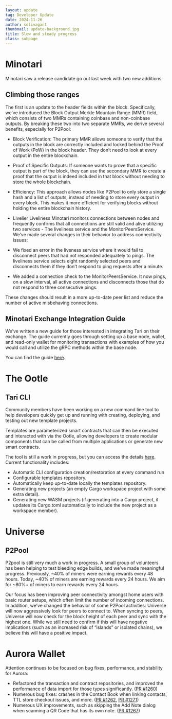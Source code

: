 ```yaml
---
layout: update
tag: Developer Update
date: 2024-11-26
author: solivagant
thumbnail: update-background.jpg
title: Slow and steady progress
class: subpage
---
```


# Minotari
Minotari saw a release candidate go out last week with two new additions.

## Climbing those ranges
The first is an update to the header fields within the block. Specifically, we’ve introduced the Block Output Merkle Mountain Range (MMR) field, which consists of two MMRs containing coinbase and non-coinbase outputs. By breaking these two into two separate MMRs, we derive several benefits, especially for P2Pool:

* Block Verification: The primary MMR allows someone to verify that the outputs in the block are correctly included and locked behind the Proof of Work (PoW) in the block header. They don’t need to look at every output in the entire blockchain.
* Proof of Specific Outputs: If someone wants to prove that a specific output is part of the block, they can use the secondary MMR to create a proof that the output is indeed included in that block without needing to store the whole blockchain.
* Efficiency: This approach allows nodes like P2Pool to only store a single hash and a list of outputs, instead of needing to store every output in every block. This makes it more efficient for verifying blocks without holding the entire blockchain history.

* Livelier Liveliness 
Minotari monitors connections between nodes and frequently confirms that all connections are still valid and alive utilizing two services - The liveliness service and the MonitorPeersService. We’ve made several changes in their behavior to address connectivity issues:

* We fixed an error in the liveness service where it would fail to disconnect peers that had not responded adequately to pings. The liveliness service selects eight randomly selected peers and disconnects them if they don’t respond to ping requests after a minute.
* We added a connection check to the MonitorPeersService. It now pings, on a slow interval, all active connections and disconnects those that do not respond to three consecutive pings.

These changes should result in a more up-to-date peer list and reduce the number of active misbehaving connections.

## Minotari Exchange Integration Guide
We’ve written a new guide for those interested in integrating Tari on their exchange. The guide currently goes through setting up a base node, wallet, and read-only wallet for monitoring transactions with examples of how you would call and utilize the gRPC methods within the base node.

You can find the guide [here](https://tari.com/lessons/09_adding_tari_to_your_exchange).

# The Ootle
## Tari CLI
Community members have been working on a new command line tool to help developers quickly get up and running with creating, deploying, and testing out new template projects.

Templates are parameterized smart contracts that can then be executed and interacted with via the Ootle, allowing developers to create modular components that can be called from multiple applications or generate new smart contracts.

The tool is still a work in progress, but you can access the details [here](https://github.com/tari-project/tari-dan/pull/1203). Current functionality includes:
* Automatic CLI configuration creation/restoration at every command run
* Configurable templates repository.
* Automatically keep up-to-date locally the templates repository.
* Generating new projects (an empty Cargo workspace project with some extra detail).
* Generating new WASM projects (if generating into a Cargo project, it updates its Cargo.toml automatically to include the new project as a workspace member).

# Universe
## P2Pool
P2pool is still very much a work in progress. A small group of volunteers has been helping to test bleeding edge builds, and we’ve made meaningful progress. Previously, ~40% of miners were earning rewards every 48 hours. Today, ~40% of miners are earning rewards every 24 hours. We aim for ~80%+ of miners to earn rewards every 24 hours.

Our focus has been improving peer connectivity amongst home users with basic router setups, which often limit the number of incoming connections. In addition, we’ve changed the behavior of some P2Pool activities:
Universe will now aggressively look for peers to connect to.
When syncing to peers, Universe will now check for the block height of each peer and sync with the highest one. While we still need to confirm if this will have negative implications (such as an increased risk of “islands” or isolated chains), we believe this will have a positive impact.

# Aurora Wallet
Attention continues to be focused on bug fixes, performance, and stability for Aurora:
* Refactored the transaction and contract repositories, and improved the performance of data import for those types significantly. ([PR #1260](https://github.com/tari-project/wallet-android/pull/1260))
* Numerous bug fixes: crashes in the Contact Book when linking contacts, TTL store checkout issues, and more. ([PR #1262](https://github.com/tari-project/wallet-android/pull/1262), [PR #1271](https://github.com/tari-project/wallet-android/pull/1271))
* Numerous UX improvements, such as skipping the Add Note dialog when scanning a QR Code that has its own note. ([PR #1267](https://github.com/tari-project/wallet-android/pull/1267))

